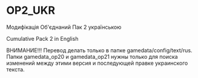 # OP2_UKR
Модифікація Об'єднаний Пак 2 українською

Cumulative Pack 2 in English

ВНИМАНИЕ!!!
Перевод делать только в папке gamedata/config/text/rus.
Папки gamedata_op20 и gamedata_op21 нужны только для поиска изменений между этими версия и последующей правке украинского текста.
